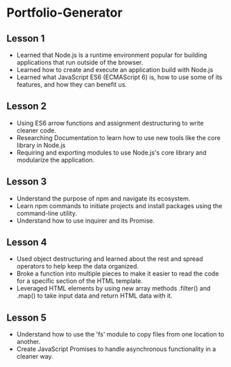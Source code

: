 # Portfolio-Generator

## Lesson 1
* Learned that Node.js is a runtime environment popular for building applications that run outside of the browser.
* Learned how to create and execute an application build with Node.js
* Learned what JavaScript ES6 (ECMAScript 6) is, how to use some of its features, and how they can benefit us.

## Lesson 2
* Using ES6 arrow functions and assignment destructuring to write cleaner code.
* Researching Documentation to learn how to use new tools like the core library in Node.js
* Requiring and exporting modules to use Node.js's core library and modularize the application.

## Lesson 3
* Understand the purpose of npm and navigate its ecosystem.
* Learn npm commands to initiate projects and install packages using the command-line utility.
* Understand how to use inquirer and its Promise.

## Lesson 4
* Used object destructuring and learned about the rest and spread operators to help keep the data organized.
* Broke a function into multiple pieces to make it easier to read the code for a specific section of the HTML template.
* Leveraged HTML elements by using new array methods .filter() and .map() to take input data and return HTML data with it.

## Lesson 5
* Understand how to use the 'fs' module to copy files from one location to another.
* Create JavaScript Promises to handle asynchronous functionality in a cleaner way.